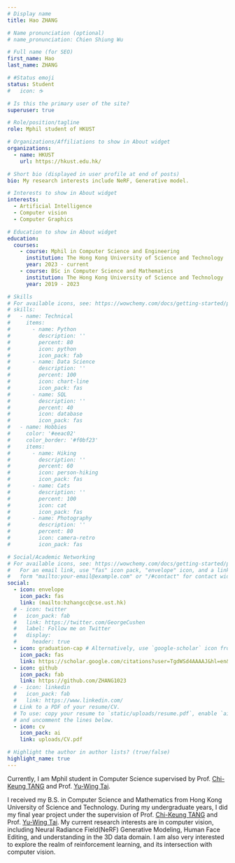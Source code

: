```yaml
---
# Display name
title: Hao ZHANG

# Name pronunciation (optional)
# name_pronunciation: Chien Shiung Wu

# Full name (for SEO)
first_name: Hao
last_name: ZHANG

# #Status emoji
status: Student
#   icon: ☕️

# Is this the primary user of the site?
superuser: true

# Role/position/tagline
role: Mphil student of HKUST

# Organizations/Affiliations to show in About widget
organizations:
  - name: HKUST
    url: https://hkust.edu.hk/

# Short bio (displayed in user profile at end of posts)
bio: My research interests include NeRF, Generative model.

# Interests to show in About widget
interests:
  - Artificial Intelligence
  - Computer vision
  - Computer Graphics

# Education to show in About widget
education:
  courses:
    - course: Mphil in Computer Science and Engineering
      institution: The Hong Kong University of Science and Technology
      year: 2023 - current
    - course: BSc in Computer Science and Mathematics
      institution: The Hong Kong University of Science and Technology
      year: 2019 - 2023

# Skills
# For available icons, see: https://wowchemy.com/docs/getting-started/page-builder/#icons
# skills:
#   - name: Technical
#     items:
#       - name: Python
#         description: ''
#         percent: 80
#         icon: python
#         icon_pack: fab
#       - name: Data Science
#         description: ''
#         percent: 100
#         icon: chart-line
#         icon_pack: fas
#       - name: SQL
#         description: ''
#         percent: 40
#         icon: database
#         icon_pack: fas
#   - name: Hobbies
#     color: '#eeac02'
#     color_border: '#f0bf23'
#     items:
#       - name: Hiking
#         description: ''
#         percent: 60
#         icon: person-hiking
#         icon_pack: fas
#       - name: Cats
#         description: ''
#         percent: 100
#         icon: cat
#         icon_pack: fas
#       - name: Photography
#         description: ''
#         percent: 80
#         icon: camera-retro
#         icon_pack: fas

# Social/Academic Networking
# For available icons, see: https://wowchemy.com/docs/getting-started/page-builder/#icons
#   For an email link, use "fas" icon pack, "envelope" icon, and a link in the
#   form "mailto:your-email@example.com" or "/#contact" for contact widget.
social:
  - icon: envelope
    icon_pack: fas
    link: (mailto:hzhangcc@cse.ust.hk)
  # - icon: twitter
  #   icon_pack: fab
  #   link: https://twitter.com/GeorgeCushen
  #   label: Follow me on Twitter
  #   display:
  #     header: true
  - icon: graduation-cap # Alternatively, use `google-scholar` icon from `ai` icon pack
    icon_pack: fas
    link: https://scholar.google.com/citations?user=TgdWSd4AAAAJ&hl=en&oi=sra
  - icon: github
    icon_pack: fab
    link: https://github.com/ZHANG1023
  # - icon: linkedin
  #   icon_pack: fab
  #   link: https://www.linkedin.com/
  # Link to a PDF of your resume/CV.
  # To use: copy your resume to `static/uploads/resume.pdf`, enable `ai` icons in `params.yaml`,
  # and uncomment the lines below.
  - icon: cv
    icon_pack: ai
    link: uploads/CV.pdf

# Highlight the author in author lists? (true/false)
highlight_name: true
---
```


Currently, I am Mphil student in Computer Science supervised by Prof. [Chi-Keung TANG](https://cse.hkust.edu.hk/admin/people/faculty/profile/cktang) and Prof. [Yu-Wing Tai](https://yuwingtai.github.io/). 

I received my B.S. in Computer Science and Mathematics from Hong Kong University of Science and Technology. During my undergraduate years, I did my final year project under the supervision of Prof. [Chi-Keung TANG](https://cse.hkust.edu.hk/admin/people/faculty/profile/cktang) and Prof. [Yu-Wing Tai](https://yuwingtai.github.io/). My current research interests are in computer vision, including Neural Radiance Field(NeRF) Generative Modeling, Human Face Editing, and understanding in the 3D data domain. I am also very interested to explore the realm of reinforcement learning, and its intersection with computer vision.